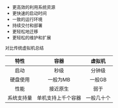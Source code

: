 - 更高效的利用系统资源
- 更快速的启动时间
- 一致的运行环境
- 持续交付和部署
- 更轻松地迁移
- 更轻松的维护和扩展

对比传统虚拟机总结

|    特性    |        容器        |   虚拟机   |
| :--------: | :----------------: | :--------: |
|    启动    |        秒级        |   分钟级   |
|  硬盘使用  |      一般为MB      |   一般GB   |
|    性能    |      接近原生      |    弱于    |
| 系统支持量 | 单机支持上千个容器 | 一般几十个 |

